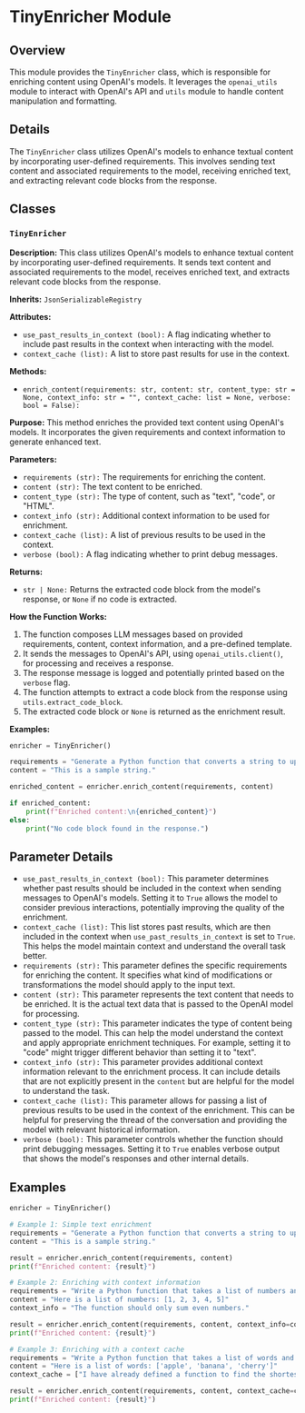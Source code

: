 # TinyEnricher Module

## Overview

This module provides the `TinyEnricher` class, which is responsible for enriching content using OpenAI's models. It leverages the `openai_utils` module to interact with OpenAI's API and `utils` module to handle content manipulation and formatting.

## Details

The `TinyEnricher` class utilizes OpenAI's models to enhance textual content by incorporating user-defined requirements. This involves sending text content and associated requirements to the model, receiving enriched text, and extracting relevant code blocks from the response. 

## Classes

### `TinyEnricher`

**Description:** This class utilizes OpenAI's models to enhance textual content by incorporating user-defined requirements. It sends text content and associated requirements to the model, receives enriched text, and extracts relevant code blocks from the response. 

**Inherits:** `JsonSerializableRegistry`

**Attributes:**

- `use_past_results_in_context (bool):` A flag indicating whether to include past results in the context when interacting with the model. 
- `context_cache (list):` A list to store past results for use in the context.

**Methods:**

- `enrich_content(requirements: str, content: str, content_type: str = None, context_info: str = "", context_cache: list = None, verbose: bool = False):` 

**Purpose:** This method enriches the provided text content using OpenAI's models. It incorporates the given requirements and context information to generate enhanced text. 

**Parameters:**

- `requirements (str):` The requirements for enriching the content.
- `content (str):` The text content to be enriched.
- `content_type (str):` The type of content, such as "text", "code", or "HTML".
- `context_info (str):` Additional context information to be used for enrichment.
- `context_cache (list):` A list of previous results to be used in the context.
- `verbose (bool):` A flag indicating whether to print debug messages.

**Returns:**

- `str | None:` Returns the extracted code block from the model's response, or `None` if no code is extracted.

**How the Function Works:**

1.  The function composes LLM messages based on provided requirements, content, context information, and a pre-defined template.
2.  It sends the messages to OpenAI's API, using `openai_utils.client()`, for processing and receives a response.
3.  The response message is logged and potentially printed based on the `verbose` flag.
4.  The function attempts to extract a code block from the response using `utils.extract_code_block`.
5.  The extracted code block or `None` is returned as the enrichment result.

**Examples:**

```python
enricher = TinyEnricher()

requirements = "Generate a Python function that converts a string to uppercase."
content = "This is a sample string."

enriched_content = enricher.enrich_content(requirements, content)

if enriched_content:
    print(f"Enriched content:\n{enriched_content}")
else:
    print("No code block found in the response.")
```

## Parameter Details

- `use_past_results_in_context (bool):`  This parameter determines whether past results should be included in the context when sending messages to OpenAI's models. Setting it to `True` allows the model to consider previous interactions, potentially improving the quality of the enrichment.
- `context_cache (list):` This list stores past results, which are then included in the context when `use_past_results_in_context` is set to `True`. This helps the model maintain context and understand the overall task better.
- `requirements (str):` This parameter defines the specific requirements for enriching the content. It specifies what kind of modifications or transformations the model should apply to the input text.
- `content (str):` This parameter represents the text content that needs to be enriched. It is the actual text data that is passed to the OpenAI model for processing.
- `content_type (str):` This parameter indicates the type of content being passed to the model. This can help the model understand the context and apply appropriate enrichment techniques. For example, setting it to "code" might trigger different behavior than setting it to "text".
- `context_info (str):` This parameter provides additional context information relevant to the enrichment process. It can include details that are not explicitly present in the `content` but are helpful for the model to understand the task.
- `context_cache (list):`  This parameter allows for passing a list of previous results to be used in the context of the enrichment. This can be helpful for preserving the thread of the conversation and providing the model with relevant historical information.
- `verbose (bool):` This parameter controls whether the function should print debugging messages. Setting it to `True` enables verbose output that shows the model's responses and other internal details.

## Examples

```python
enricher = TinyEnricher()

# Example 1: Simple text enrichment
requirements = "Generate a Python function that converts a string to uppercase."
content = "This is a sample string."

result = enricher.enrich_content(requirements, content)
print(f"Enriched content: {result}")

# Example 2: Enriching with context information
requirements = "Write a Python function that takes a list of numbers and returns the sum of all even numbers."
content = "Here is a list of numbers: [1, 2, 3, 4, 5]"
context_info = "The function should only sum even numbers."

result = enricher.enrich_content(requirements, content, context_info=context_info)
print(f"Enriched content: {result}")

# Example 3: Enriching with a context cache
requirements = "Write a Python function that takes a list of words and returns the longest word."
content = "Here is a list of words: ['apple', 'banana', 'cherry']"
context_cache = ["I have already defined a function to find the shortest word in a list"]

result = enricher.enrich_content(requirements, content, context_cache=context_cache)
print(f"Enriched content: {result}")
```